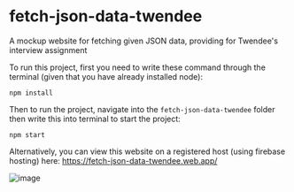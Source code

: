 # fetch-json-data-twendee
A mockup website for fetching given JSON data, providing for Twendee's interview assignment

To run this project, first you need to write these command through the terminal (given that you have already installed node):
```
npm install
```

Then to run the project, navigate into the `fetch-json-data-twendee` folder then write this into terminal to start the project:

```
npm start
```

Alternatively, you can view this website on a registered host (using firebase hosting) here:
https://fetch-json-data-twendee.web.app/

![image](https://user-images.githubusercontent.com/40296674/233270055-bfb1e1ea-3a21-4b57-b258-39a2f4631238.png)
